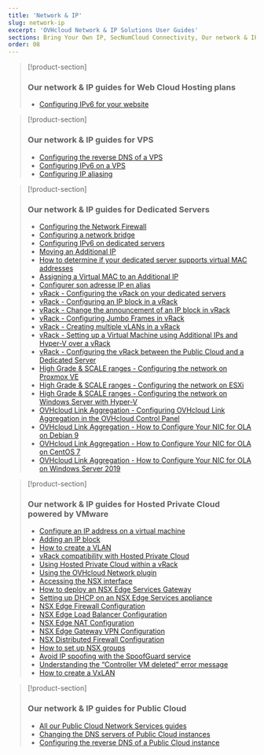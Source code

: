 ```yaml
---
title: 'Network & IP'
slug: network-ip
excerpt: 'OVHcloud Network & IP Solutions User Guides'
sections: Bring Your Own IP, SecNumCloud Connectivity, Our network & IP guides for Web Cloud Hosting plans, Our network & IP guides for VPS, Our network & IP guides for Dedicated Servers, Our network & IP guides for Hosted Private Cloud powered by VMware, Our network & IP guides for Hosted Private Cloud powered by Nutanix, Our network & IP guides for Public Cloud
order: 08
---
```


> [!product-section]
>
> ### Our network & IP guides for Web Cloud Hosting plans
>
> - [Configuring IPv6 for your website](https://docs.ovh.com/au/en/hosting/configure-ipv6-for-your-website/)
>

> [!product-section]
>
> ### Our network & IP guides for VPS
>
> - [Configuring the reverse DNS of a VPS](https://docs.ovh.com/au/en/vps/configure-reverse-dns-vps/)
> - [Configuring IPv6 on a VPS](https://docs.ovh.com/au/en/vps/configuring-ipv6/)
> - [Configuring IP aliasing](https://docs.ovh.com/au/en/vps/network-ipaliasing-vps/)
>

> [!product-section]
>
> ### Our network & IP guides for Dedicated Servers
>
> - [Configuring the Network Firewall](https://docs.ovh.com/au/en/dedicated/firewall-network/)
> - [Configuring a network bridge](https://docs.ovh.com/au/en/dedicated/network-bridging/)
> - [Configuring IPv6 on dedicated servers](https://docs.ovh.com/au/en/dedicated/network-ipv6/)
> - [Moving an Additional IP](https://docs.ovh.com/au/en/dedicated/ip-fo-move/)
> - [How to determine if your dedicated server supports virtual MAC addresses](https://docs.ovh.com/au/en/dedicated/network-support-virtual-mac/)
> - [Assigning a Virtual MAC to an Additional IP](https://docs.ovh.com/au/en/dedicated/network-virtual-mac/)
> - [Configurer son adresse IP en alias](https://docs.ovh.com/fr/dedicated/network-ipaliasing/)
> - [vRack - Configuring the vRack on your dedicated servers](https://docs.ovh.com/au/en/dedicated/configuring-vrack-on-dedicated-servers/)
> - [vRack - Configuring an IP block in a vRack](https://docs.ovh.com/au/en/dedicated/ip-block-vrack/)
> - [vRack - Change the announcement of an IP block in vRack](https://docs.ovh.com/au/en/dedicated/change-anouncement-ip-block-vrack/)
> - [vRack - Configuring Jumbo Frames in vRack](https://docs.ovh.com/au/en/dedicated/network-jumbo/)
> - [vRack - Creating multiple vLANs in a vRack](https://docs.ovh.com/au/en/dedicated/multiple-vlans/)
> - [vRack - Setting up a Virtual Machine using Additional IPs and Hyper-V over a vRack](https://docs.ovh.com/au/en/dedicated/foip-vrack-hyperv/)
> - [vRack - Configuring the vRack between the Public Cloud and a Dedicated Server](https://docs.ovh.com/au/en/dedicated/vrack-pci-ds/)
> - [High Grade & SCALE ranges - Configuring the network on Proxmox VE](https://docs.ovh.com/au/en/dedicated/proxmox-network-hg-scale/)
> - [High Grade & SCALE ranges - Configuring the network on ESXi](https://docs.ovh.com/au/en/dedicated/esxi-network-hg-scale/)
> - [High Grade & SCALE ranges - Configuring the network on Windows Server with Hyper-V](https://docs.ovh.com/au/en/dedicated/hyperv-network-hg-scale/)
> - [OVHcloud Link Aggregation - Configuring OVHcloud Link Aggregation in the OVHcloud Control Panel](https://docs.ovh.com/au/en/dedicated/ola-manager/)
> - [OVHcloud Link Aggregation - How to Configure Your NIC for OLA on Debian 9](https://docs.ovh.com/au/en/dedicated/ola-debian9/)
> - [OVHcloud Link Aggregation - How to Configure Your NIC for OLA on CentOS 7](https://docs.ovh.com/au/en/dedicated/ola-centos7/)
> - [OVHcloud Link Aggregation - How to Configure Your NIC for OLA on Windows Server 2019](https://docs.ovh.com/au/en/dedicated/ola-w2k19/)
>

> [!product-section]
>
> ### Our network & IP guides for Hosted Private Cloud powered by VMware
>
> - [Configure an IP address on a virtual machine](https://docs.ovh.com/au/en/private-cloud/configure-ip-on-virtual-machine/)
> - [Adding an IP block](https://docs.ovh.com/au/en/private-cloud/add-ip-block/)
> - [How to create a VLAN](https://docs.ovh.com/au/en/private-cloud/creation-vlan/)
> - [vRack compatibility with Hosted Private Cloud](https://docs.ovh.com/au/en/private-cloud/vrack-compatibility-hosted-private-cloud/)
> - [Using Hosted Private Cloud within a vRack](https://docs.ovh.com/au/en/private-cloud/using-private-cloud-with-vrack/)
> - [Using the OVHcloud Network plugin](https://docs.ovh.com/au/en/private-cloud/plugin-ovh-network/)
> - [Accessing the NSX interface](https://docs.ovh.com/au/en/private-cloud/accessing-NSX-interface/)
> - [How to deploy an NSX Edge Services Gateway](https://docs.ovh.com/au/en/private-cloud/how-to-deploy-an-nsx-edge-gateway/)
> - [Setting up DHCP on an NSX Edge Services appliance](https://docs.ovh.com/au/en/private-cloud/setup-dhcp-nsx-edge/)
> - [NSX Edge Firewall Configuration](https://docs.ovh.com/au/en/private-cloud/nsx-edge-firewall-configuration/)
> - [NSX Edge Load Balancer Configuration ](https://docs.ovh.com/au/en/private-cloud/nsx-edge-load-balancer-configuration/)
> - [NSX Edge NAT Configuration](https://docs.ovh.com/au/en/private-cloud/nsx-edge-nat-configuration/)
> - [NSX Edge Gateway VPN Configuration](https://docs.ovh.com/au/en/private-cloud/nsx-edge-gateway-vpn-configuration/)
> - [NSX Distributed Firewall Configuration](https://docs.ovh.com/au/en/private-cloud/nsx-distributed-firewall-configuration/)
> - [How to set up NSX groups](https://docs.ovh.com/au/en/private-cloud/setup-nsx-groups/)
> - [Avoid IP spoofing with the SpoofGuard service](https://docs.ovh.com/au/en/private-cloud/spoofguard/)
> - [Understanding the “Controller VM deleted” error message](https://docs.ovh.com/au/en/private-cloud/error-controller-nsx/)
> - [How to create a VxLAN](https://docs.ovh.com/au/en/private-cloud/nsx-creation-vxlan/)

> [!product-section]
>
> ### Our network & IP guides for Public Cloud
>
> - [All our Public Cloud Network Services guides](https://docs.ovh.com/au/en/publiccloud/network-services/)
> - [Changing the DNS servers of Public Cloud instances](https://docs.ovh.com/au/en/public-cloud/change-instance-dns-servers/)
> - [Configuring the reverse DNS of a Public Cloud instance](https://docs.ovh.com/au/en/public-cloud/configure-reverse-dns-instance/)
